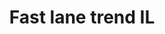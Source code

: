 ---
title: "Fast lane trend IL"
excerpt: "A no-code app that tracks prices over time for the Road 1 fast lane in Israel"
categories:
  - projects
header:
  teaser: /assets/images/projects/fastlanetrend.png
  image: /assets/images/projects/fastlanetrend.png
priority: 5
link: https://rows.com/share/fastlanegraph-139FdZPkTtZsbMViECA6cHwm7sbTIxUGMhjtbBRYlZ16/6d281e9e-efdd-45c2-b413-2457fc5ce6e1#price-chart
---